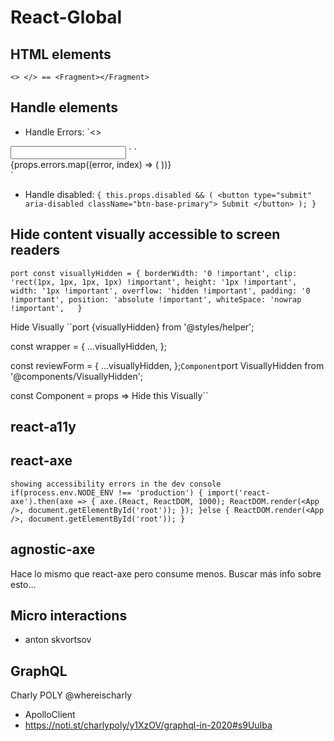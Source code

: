 # React-Global

## HTML elements
`<> </> == <Fragment></Fragment>`

## Handle elements
- Handle Errors:
`<>
<Input type="text" name="email" aria-describedby="email-errors" />
<Errors id="email-errors" errors={errors} />
</>`
`<div role="alert">
  {props.errors.map((error, index) => (
    <Error {...error} />
  ))}
</div>`

- Handle disabled:
``{
  this.props.disabled && (
    <button type="submit" aria-disabled className="btn-base-primary">
      Submit
    </button>
  );
}``

## Hide content visually accessible to screen readers
``port const visuallyHidden = {
  borderWidth: '0 !important',
  clip: 'rect(1px, 1px, 1px, 1px) !important',
  height: '1px !important',
  width: '1px !important',
  overflow: 'hidden !important',
  padding: '0 !important',
  position: 'absolute !important',
  whiteSpace: 'nowrap !important',  
}``

Hide Visually
``port {visuallyHidden} from '@styles/helper';

const wrapper = {
  ...visuallyHidden,
};

const reviewForm = {
  ...visuallyHidden,
};``
Component
``port VisuallyHidden from '@components/VisuallyHidden';

const Component = props => <VisuallyHidden>Hide this Visually</VisuallyHidden>``

## react-a11y

## react-axe
``showing accessibility errors in the dev console
if(process.env.NODE_ENV !== 'production') {
  import('react-axe').then(axe => {
    axe.(React, ReactDOM, 1000);
    ReactDOM.render(<App />, document.getElementById('root'));
  });
}else {
  ReactDOM.render(<App />, document.getElementById('root'));
}``
## agnostic-axe
Hace lo mismo que react-axe pero consume menos. Buscar más info sobre esto...


## Micro interactions
 - anton skvortsov
 
## GraphQL
Charly POLY @whereischarly 
- ApolloClient
- https://noti.st/charlypoly/y1XzOV/graphql-in-2020#s9UuIba


